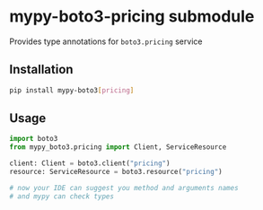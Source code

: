# mypy-boto3-pricing submodule

Provides type annotations for `boto3.pricing` service

## Installation

```bash
pip install mypy-boto3[pricing]
```

## Usage

```python
import boto3
from mypy_boto3.pricing import Client, ServiceResource

client: Client = boto3.client("pricing")
resource: ServiceResource = boto3.resource("pricing")

# now your IDE can suggest you method and arguments names
# and mypy can check types
```

